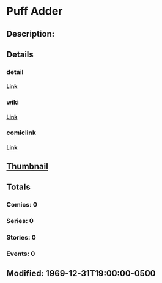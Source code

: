 # Puff Adder
## Description: 
## Details
### detail
#### [Link](http://marvel.com/characters/2843/puff_adder?utm_campaign=apiRef&utm_source=225578a89fc76f3d20fbffda5d17a88d)
### wiki
#### [Link](http://marvel.com/universe/Puff%20Adder?utm_campaign=apiRef&utm_source=225578a89fc76f3d20fbffda5d17a88d)
### comiclink
#### [Link](http://marvel.com/comics/characters/1010865/puff_adder?utm_campaign=apiRef&utm_source=225578a89fc76f3d20fbffda5d17a88d)
## [Thumbnail](http://i.annihil.us/u/prod/marvel/i/mg/4/c0/4c0035b602a0a.jpg)
## Totals
### Comics: 0
### Series: 0
### Stories: 0
### Events: 0
## Modified: 1969-12-31T19:00:00-0500